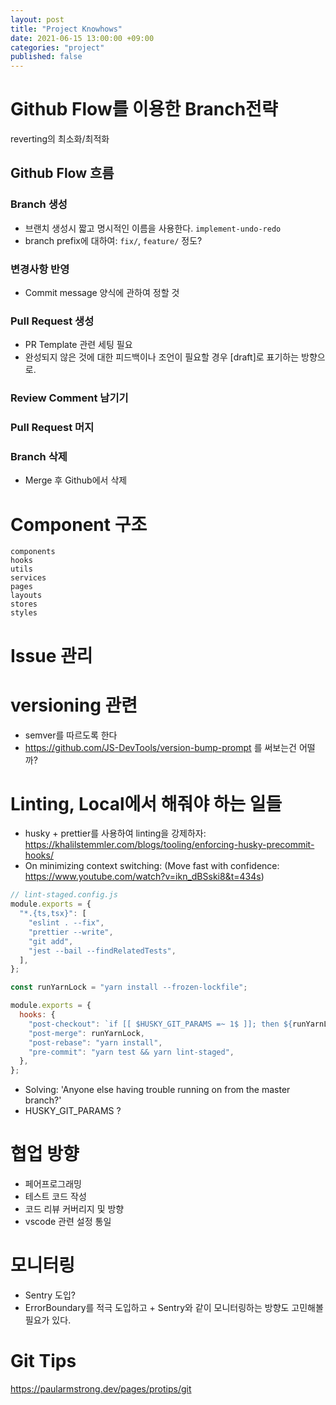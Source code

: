 ```yaml
---
layout: post
title: "Project Knowhows"
date: 2021-06-15 13:00:00 +09:00
categories: "project"
published: false
---
```


# Github Flow를 이용한 Branch전략

reverting의 최소화/최적화

## Github Flow 흐름

### Branch 생성

- 브랜치 생성시 짧고 명시적인 이름을 사용한다.
  `implement-undo-redo`
- branch prefix에 대하여: `fix/`, `feature/` 정도?

### 변경사항 반영

- Commit message 양식에 관하여 정할 것

### Pull Request 생성

- PR Template 관련 세팅 필요
- 완성되지 않은 것에 대한 피드백이나 조언이 필요할 경우 \[draft\]로 표기하는 방향으로.

### Review Comment 남기기

### Pull Request 머지

### Branch 삭제

- Merge 후 Github에서 삭제

# Component 구조

```
components
hooks
utils
services
pages
layouts
stores
styles
```

# Issue 관리

# versioning 관련

- semver를 따르도록 한다
- https://github.com/JS-DevTools/version-bump-prompt 를 써보는건 어떨까?

# Linting, Local에서 해줘야 하는 일들

- husky + prettier를 사용하여 linting을 강제하자: https://khalilstemmler.com/blogs/tooling/enforcing-husky-precommit-hooks/
- On minimizing context switching: (Move fast with confidence: https://www.youtube.com/watch?v=ikn_dBSski8&t=434s)

```javascript
// lint-staged.config.js
module.exports = {
  "*.{ts,tsx}": [
    "eslint . --fix",
    "prettier --write",
    "git add",
    "jest --bail --findRelatedTests",
  ],
};
```

```javascript
const runYarnLock = "yarn install --frozen-lockfile";

module.exports = {
  hooks: {
    "post-checkout": `if [[ $HUSKY_GIT_PARAMS =~ 1$ ]]; then ${runYarnLock}; fi`,
    "post-merge": runYarnLock,
    "post-rebase": "yarn install",
    "pre-commit": "yarn test && yarn lint-staged",
  },
};
```

- Solving: 'Anyone else having trouble running on from the master branch?'
- HUSKY_GIT_PARAMS ?

# 협업 방향

- 페어프로그래밍
- 테스트 코드 작성
- 코드 리뷰 커버리지 및 방향
- vscode 관련 설정 통일

# 모니터링

- Sentry 도입?
- ErrorBoundary를 적극 도입하고 + Sentry와 같이 모니터링하는 방향도 고민해볼 필요가 있다.

# Git Tips

https://paularmstrong.dev/pages/protips/git
